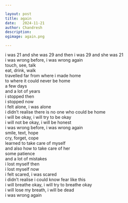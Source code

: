 ```yaml
---

layout: post
title: again
date:	2024-11-21
author:	Chandresh
description:
ogimage: again.png

---
```


i was 21 and she was 29 and then i was 29 and she was 21 <br>
i was wrong before, i was wrong again <br>
touch, see, talk <br>
eat, drink, walk <br>
travelled far from where i made home <br>
to where it could never be home <br>
a few days <br>
and a lot of years <br>
i stopped then <br>
i stopped now <br>
i felt alone, i was alone <br>
i didn’t realise there is no one who could be home <br>
i will be okay, i will try to be okay <br>
i will not be okay, i will be honest <br>
i was wrong before, i was wrong again <br>
smile, text, hope <br>
cry, forget, cope <br>
learned to take care of myself <br>
and also how to take care of her <br>
some patience <br>
and a lot of mistakes <br>
i lost myself then <br>
i lost myself now <br>
i felt scared, i was scared <br>
i didn’t realise i could know fear like this <br>
i will breathe okay, i will try to breathe okay <br>
i will lose my breath, i will be dead <br>
i was wrong again
